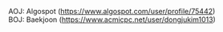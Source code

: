 AOJ: Algospot (https://www.algospot.com/user/profile/75442)<br>
BOJ: Baekjoon (https://www.acmicpc.net/user/dongjukim1013)
